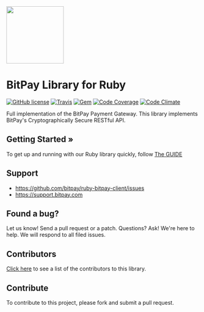 <img src="https://bitpay.com/_nuxt/img/bitpay-logo-blue.1c0494b.svg" width="150">

# BitPay Library for Ruby 

[![GitHub license](https://img.shields.io/badge/license-MIT-blue.svg?style=flat-square)](https://raw.githubusercontent.com/bitpay/ruby-client/master/LICENSE.md)
[![Travis](https://img.shields.io/travis/bitpay/ruby-client.svg?style=flat-square)](https://travis-ci.org/bitpay/ruby-client)
[![Gem](https://img.shields.io/gem/v/bitpay-sdk.svg?style=flat-square)](https://rubygems.org/gems/bitpay-sdk)
[![Code Coverage](https://img.shields.io/coveralls/bitpay/ruby-client.svg?style=flat-square)](https://coveralls.io/r/bitpay/ruby-client?branch=master)
[![Code Climate](https://img.shields.io/codeclimate/github/bitpay/ruby-client.svg?style=flat-square)](https://codeclimate.com/github/bitpay/ruby-client)

Full implementation of the BitPay Payment Gateway. This library implements BitPay's Cryptographically Secure RESTful API.

## Getting Started &raquo;
To get up and running with our Ruby library quickly, follow [The GUIDE](https://github.com/bitpay/ruby-client/blob/master/GUIDE.md)

## Support

* https://github.com/bitpay/ruby-bitpay-client/issues
* https://support.bitpay.com

## Found a bug?
Let us know! Send a pull request or a patch. Questions? Ask! We're here to help. We will respond to all filed issues.

## Contributors
[Click here](https://github.com/bitpay/ruby-client/graphs/contributors) to see a list of the contributors to this library.

## Contribute

To contribute to this project, please fork and submit a pull request.